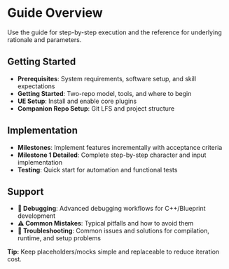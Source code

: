 # Guide Overview

Use the guide for step-by-step execution and the reference for underlying rationale and parameters.

## Getting Started

- **Prerequisites**: System requirements, software setup, and skill expectations
- **Getting Started**: Two-repo model, tools, and where to begin
- **UE Setup**: Install and enable core plugins
- **Companion Repo Setup**: Git LFS and project structure

## Implementation

- **Milestones**: Implement features incrementally with acceptance criteria
- **Milestone 1 Detailed**: Complete step-by-step character and input implementation
- **Testing**: Quick start for automation and functional tests

## Support

- **🐛 Debugging**: Advanced debugging workflows for C++/Blueprint development
- **⚠️ Common Mistakes**: Typical pitfalls and how to avoid them
- **🔧 Troubleshooting**: Common issues and solutions for compilation, runtime, and setup problems

**Tip:** Keep placeholders/mocks simple and replaceable to reduce iteration cost.
